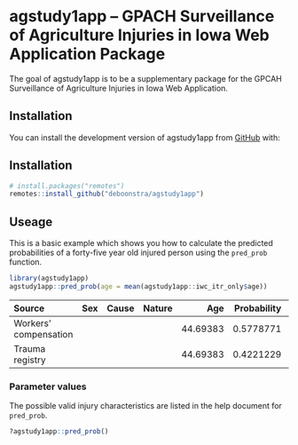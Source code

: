 
<!-- README.md is generated from README.Rmd. Please edit that file -->

# agstudy1app – GPACH Surveillance of Agriculture Injuries in Iowa Web Application Package

The goal of agstudy1app is to be a supplementary package for the GPCAH
Surveillance of Agriculture Injuries in Iowa Web Application.

## Installation

You can install the development version of agstudy1app from
[GitHub](https://github.com/deboonstra/agstudy1app/tree/main) with:

## Installation

``` r
# install.packages("remotes")
remotes::install_github("deboonstra/agstudy1app")
```

## Useage

This is a basic example which shows you how to calculate the predicted
probabilities of a forty-five year old injured person using the
`pred_prob` function.

``` r
library(agstudy1app)
agstudy1app::pred_prob(age = mean(agstudy1app::iwc_itr_only$age))
```

| Source                | Sex | Cause | Nature |      Age | Probability |        LB |        UB |
|:----------------------|:----|:------|:-------|---------:|------------:|----------:|----------:|
| Workers’ compensation |     |       |        | 44.69383 |   0.5778771 | 0.5437128 | 0.6113121 |
| Trauma registry       |     |       |        | 44.69383 |   0.4221229 | 0.3886879 | 0.4562872 |

### Parameter values

The possible valid injury characteristics are listed in the help
document for `pred_prob`.

``` r
?agstudy1app::pred_prob()
```
